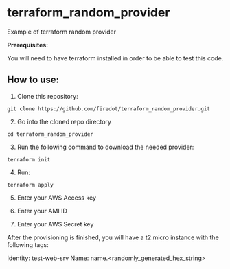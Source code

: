 # terraform_random_provider
Example of terraform random provider

**Prerequisites:**

You will need to have terraform installed in order to be able to test this code. 


## How to use: 

1. Clone this repository: 

```
git clone https://github.com/firedot/terraform_random_provider.git
```

2. Go into the cloned repo directory 

```
cd terraform_random_provider
```

3. Run the following command to download the needed provider: 

```
terraform init
```

4. Run: 

```
terraform apply
```

5. Enter your AWS Access key 

6. Enter your AMI ID

7. Enter your AWS Secret key

After the provisioning is finished, you will have a t2.micro instance with the following tags: 

Identity: test-web-srv
Name: name.<randomly_generated_hex_string>

